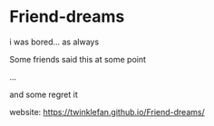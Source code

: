 # Friend-dreams
i was bored... as always

Some friends said this at some point

...

and some regret it

website: https://twinklefan.github.io/Friend-dreams/
